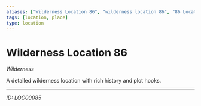 ```yaml
---
aliases: ["Wilderness Location 86", "wilderness location 86", "86 Location Wilderness"]
tags: [location, place]
type: location
---
```


# Wilderness Location 86

*Wilderness*

A detailed wilderness location with rich history and plot hooks.

---
*ID: LOC00085*